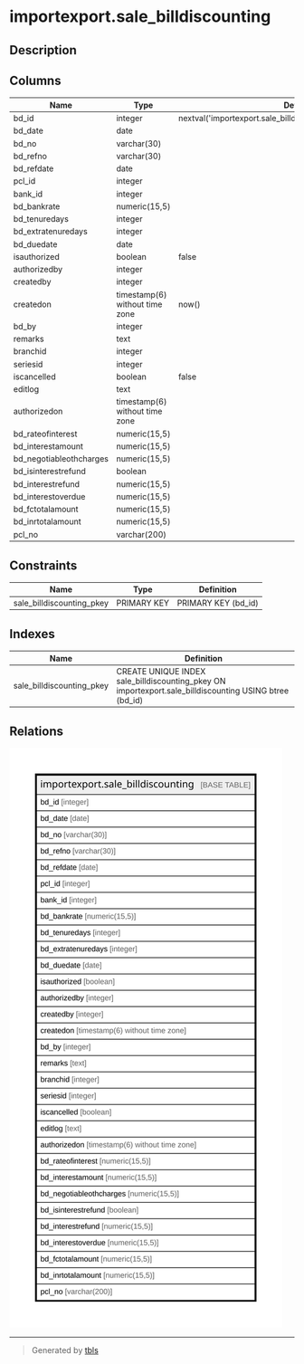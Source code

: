 # importexport.sale_billdiscounting

## Description

## Columns

| Name | Type | Default | Nullable | Children | Parents | Comment |
| ---- | ---- | ------- | -------- | -------- | ------- | ------- |
| bd_id | integer | nextval('importexport.sale_billdiscounting_bd_id_seq'::regclass) | false |  |  |  |
| bd_date | date |  | false |  |  |  |
| bd_no | varchar(30) |  | false |  |  |  |
| bd_refno | varchar(30) |  | true |  |  |  |
| bd_refdate | date |  | true |  |  |  |
| pcl_id | integer |  | false |  |  |  |
| bank_id | integer |  | false |  |  |  |
| bd_bankrate | numeric(15,5) |  | true |  |  |  |
| bd_tenuredays | integer |  | true |  |  |  |
| bd_extratenuredays | integer |  | true |  |  |  |
| bd_duedate | date |  | true |  |  |  |
| isauthorized | boolean | false | true |  |  |  |
| authorizedby | integer |  | true |  |  |  |
| createdby | integer |  | true |  |  |  |
| createdon | timestamp(6) without time zone | now() | true |  |  |  |
| bd_by | integer |  | true |  |  |  |
| remarks | text |  | true |  |  |  |
| branchid | integer |  | true |  |  |  |
| seriesid | integer |  | true |  |  |  |
| iscancelled | boolean | false | true |  |  |  |
| editlog | text |  | true |  |  |  |
| authorizedon | timestamp(6) without time zone |  | true |  |  |  |
| bd_rateofinterest | numeric(15,5) |  | true |  |  |  |
| bd_interestamount | numeric(15,5) |  | true |  |  |  |
| bd_negotiableothcharges | numeric(15,5) |  | true |  |  |  |
| bd_isinterestrefund | boolean |  | true |  |  |  |
| bd_interestrefund | numeric(15,5) |  | true |  |  |  |
| bd_interestoverdue | numeric(15,5) |  | true |  |  |  |
| bd_fctotalamount | numeric(15,5) |  | true |  |  |  |
| bd_inrtotalamount | numeric(15,5) |  | true |  |  |  |
| pcl_no | varchar(200) |  | true |  |  |  |

## Constraints

| Name | Type | Definition |
| ---- | ---- | ---------- |
| sale_billdiscounting_pkey | PRIMARY KEY | PRIMARY KEY (bd_id) |

## Indexes

| Name | Definition |
| ---- | ---------- |
| sale_billdiscounting_pkey | CREATE UNIQUE INDEX sale_billdiscounting_pkey ON importexport.sale_billdiscounting USING btree (bd_id) |

## Relations

![er](importexport.sale_billdiscounting.svg)

---

> Generated by [tbls](https://github.com/k1LoW/tbls)
